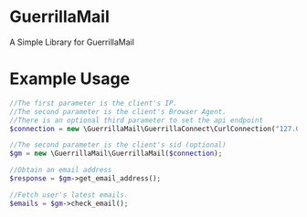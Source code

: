 GuerrillaMail
=============

A Simple Library for GuerrillaMail

Example Usage
=============

```php
//The first parameter is the client's IP.
//The second parameter is the client's Browser Agent.
//There is an optional third parameter to set the api endpoint
$connection = new \GuerrillaMail\GuerrillaConnect\CurlConnection("127.0.0.1", "GuerrillaMail_Library");

//The second parameter is the client's sid (optional)
$gm = new \GuerrillaMail\GuerrillaMail($connection);

//Obtain an email address
$response = $gm->get_email_address();

//Fetch user's latest emails.
$emails = $gm->check_email();
```

